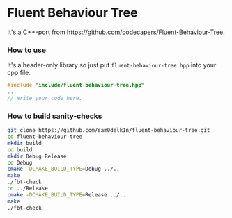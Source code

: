 # Fluent Behaviour Tree
It's a C++-port from https://github.com/codecapers/Fluent-Behaviour-Tree.

### How to use
It's a header-only library so just put `fluent-behaviour-tree.hpp` into your cpp file.
```cpp
#include "include/fluent-behaviour-tree.hpp"
...
// Write your code here.
```

### How to build sanity-checks
```bash
git clone https://github.com/sam0delk1n/fluent-behaviour-tree.git
cd fluent-behaviour-tree
mkdir build
cd build
mkdir Debug Release
cd Debug
cmake -DCMAKE_BUILD_TYPE=Debug ../..
make
./fbt-check
cd ../Release
cmake -DCMAKE_BUILD_TYPE=Release ../..
make
./fbt-check
```
